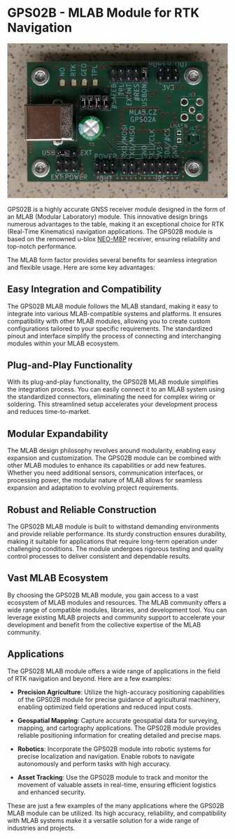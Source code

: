 # GPS02B - MLAB Module for RTK Navigation

![GPS02B](doc/img/GPS02A_top.jpg)

GPS02B is a highly accurate GNSS receiver module designed in the form of an MLAB (Modular Laboratory) module. This innovative design brings numerous advantages to the table, making it an exceptional choice for RTK (Real-Time Kinematics) navigation applications. The GPS02B module is based on the renowned u-blox [NEO-M8P](https://www.u-blox.com/en/product/neo-m8p-series) receiver, ensuring reliability and top-notch performance.

The MLAB form factor provides several benefits for seamless integration and flexible usage. Here are some key advantages:

## Easy Integration and Compatibility

The GPS02B MLAB module follows the MLAB standard, making it easy to integrate into various MLAB-compatible systems and platforms. It ensures compatibility with other MLAB modules, allowing you to create custom configurations tailored to your specific requirements. The standardized pinout and interface simplify the process of connecting and interchanging modules within your MLAB ecosystem.

## Plug-and-Play Functionality

With its plug-and-play functionality, the GPS02B MLAB module simplifies the integration process. You can easily connect it to an MLAB system using the standardized connectors, eliminating the need for complex wiring or soldering. This streamlined setup accelerates your development process and reduces time-to-market.

## Modular Expandability

The MLAB design philosophy revolves around modularity, enabling easy expansion and customization. The GPS02B module can be combined with other MLAB modules to enhance its capabilities or add new features. Whether you need additional sensors, communication interfaces, or processing power, the modular nature of MLAB allows for seamless expansion and adaptation to evolving project requirements.

## Robust and Reliable Construction

The GPS02B MLAB module is built to withstand demanding environments and provide reliable performance. Its sturdy construction ensures durability, making it suitable for applications that require long-term operation under challenging conditions. The module undergoes rigorous testing and quality control processes to deliver consistent and dependable results.

## Vast MLAB Ecosystem

By choosing the GPS02B MLAB module, you gain access to a vast ecosystem of MLAB modules and resources. The MLAB community offers a wide range of compatible modules, libraries, and development tool. You can leverage existing MLAB projects and community support to accelerate your development and benefit from the collective expertise of the MLAB community.

## Applications

The GPS02B MLAB module offers a wide range of applications in the field of RTK navigation and beyond. Here are a few examples:

- **Precision Agriculture**: Utilize the high-accuracy positioning capabilities of the GPS02B module for precise guidance of agricultural machinery, enabling optimized field operations and reduced input costs.

- **Geospatial Mapping**: Capture accurate geospatial data for surveying, mapping, and cartography applications. The GPS02B module provides reliable positioning information for creating detailed and precise maps.

- **Robotics**: Incorporate the GPS02B module into robotic systems for precise localization and navigation. Enable robots to navigate autonomously and perform tasks with high accuracy.

- **Asset Tracking**: Use the GPS02B module to track and monitor the movement of valuable assets in real-time, ensuring efficient logistics and enhanced security.

These are just a few examples of the many applications where the GPS02B MLAB module can be utilized. Its high accuracy, reliability, and compatibility with MLAB systems make it a versatile solution for a wide range of industries and projects.

